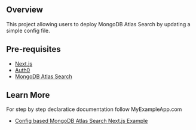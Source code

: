 ## Overview

This project allowing users to deploy MongoDB Atlas Search by updating a simple config file.

## Pre-requisites
- [Next.js](https://nextjs.org/)
- [Auth0](https://manage.auth0.com/)
- [MongoDB Atlas Search](https://cloud.mongodb.com/)


## Learn More

For step by step declaratice documentation follow MyExampleApp.com

- [Config based MongoDB Atlas Search Next.js Example](https://myexampleapp.com)
